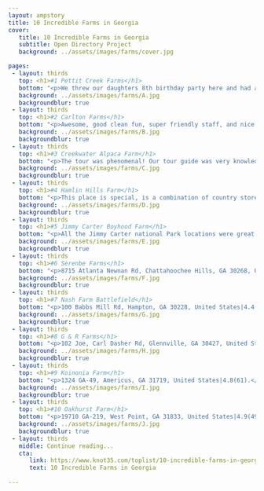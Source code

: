 ```yaml
---
layout: ampstory
title: 10 Incredible Farms in Georgia
cover:
   title: 10 Incredible Farms in Georgia
   subtitle: Open Directory Project
   background: ../assets/images/farms/cover.jpg

pages: 
 - layout: thirds
   top: <h1>#1 Pettit Creek Farms</h1>
   bottom: "<p>We threw our daughters 8th birthday party here and had an amazing time.</p>"
   background: ../assets/images/farms/A.jpg
   backgroundblur: true   
 - layout: thirds
   top: <h1>#2 Carlton Farms</h1>
   bottom: "<p>Awesome, good clean fun, super friendly staff, and nice pumpkins!.</p>"
   background: ../assets/images/farms/B.jpg
   backgroundblur: true  
 - layout: thirds
   top: <h1>#3 Creekwater Alpaca Farm</h1>
   bottom: "<p>The tour was phenomenal! Our tour guide was very knowledgeable and very kind.</p>"
   background: ../assets/images/farms/C.jpg
   backgroundblur: true
 - layout: thirds
   top: <h1>#4 Hamlin Hills Farm</h1>
   bottom: "<p>This place is special, is a combination of country store, museum with lots of things to see.</p>"
   background: ../assets/images/farms/D.jpg
   backgroundblur: true  
 - layout: thirds
   top: <h1>#5 Jimmy Carter Boyhood Farm</h1>
   bottom: "<p>All the Jimmy Carter national Park locations were great.</p>"
   background: ../assets/images/farms/E.jpg
   backgroundblur: true  
 - layout: thirds
   top: <h1>#6 Serenbe Farms</h1>
   bottom: "<p>8715 Atlanta Newnan Rd, Chattahoochee Hills, GA 30268, United States|4.6(104).</p>"
   background: ../assets/images/farms/F.jpg
   backgroundblur: true  
 - layout: thirds
   top: <h1>#7 Nash Farm Battlefield</h1>
   bottom: "<p>100 Babbs Mill Rd, Hampton, GA 30228, United States|4.4(83).</p>"
   background: ../assets/images/farms/G.jpg
   backgroundblur: true 
 - layout: thirds
   top: <h1>#8 G & R Farms</h1>
   bottom: "<p>102 Joe, Carl Dasher Rd, Glennville, GA 30427, United States|4.3(72).</p>"
   background: ../assets/images/farms/H.jpg
   backgroundblur: true 
 - layout: thirds
   top: <h1>#9 Koinonia Farm</h1>
   bottom: "<p>1324 GA-49, Americus, GA 31719, United States|4.8(61).</p>"
   background: ../assets/images/farms/I.jpg
   backgroundblur: true 
 - layout: thirds
   top: <h1>#10 Oakhurst Farm</h1>
   bottom: "<p>19710 GA-219, West Point, GA 31833, United States|4.9(49).</p>"
   background: ../assets/images/farms/J.jpg
   backgroundblur: true   
 - layout: thirds
   middle: Continue reading...
   cta:
      link: https://www.knot35.com/toplist/10-incredible-farms-in-georgia-you-need-to-visit/ 
      text: 10 Incredible Farms in Georgia
      
---
```

